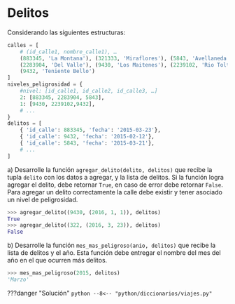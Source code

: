 # Delitos

Considerando las siguientes estructuras:
```python
calles = [
    # (id_calle1, nombre_calle1), …
    (883345, 'La Montana'), (321333, 'Miraflores'), (5843, 'Avellaneda'),
    (2283904, 'Del Valle'), (9430, 'Los Maitenes'), (2239102, 'Rio Tolten'),
    (9432, 'Teniente Bello')
]
niveles_peligrosidad = {
    #nivel: [id_calle1, id_calle2, id_calle3, …]
    2: [883345, 2283904, 5843],
    1: [9430, 2239102,9432], 
    # ...
}
delitos = [
    { 'id_calle': 883345, 'fecha': '2015-03-23'},
    { 'id_calle': 9432, 'fecha': '2015-02-12'},
    { 'id_calle': 5843, 'fecha': '2015-03-21'}, 
    # ...
]
```
a) Desarrolle la función `agregar_delito(delito, delitos)` que recibe la tupla `delito`
con los datos a agregar, y la lista de delitos. Si la función logra agregar el delito, debe
retornar `True`, en caso de error debe retornar `False`. Para agregar un delito correctamente la calle
debe existir y tener asociado un nivel de peligrosidad.
```python
>>> agregar_delito((9430, (2016, 1, 1)), delitos)
True
>>> agregar_delito((322, (2016, 3, 23)), delitos)
False
```
b) Desarrolle la función `mes_mas_peligroso(anio, delitos)` que recibe la lista de delitos
y el año. Esta función debe entregar el nombre del mes del año en el que ocurren más delitos.
```python
>>> mes_mas_peligroso(2015, delitos)
'Marzo'
```

???danger "Solución"
    ```python
    --8<-- "python/diccionarios/viajes.py"
    ```